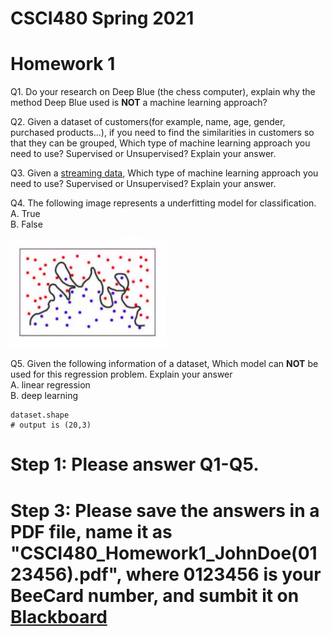 # CSCI480 Spring 2021
# Homework 1

Q1. Do your research on Deep Blue (the chess computer), explain why the method Deep Blue used is **NOT** a machine learning approach?<br>


Q2. Given a dataset of customers(for example, name, age, gender, purchased products...), if you need to find the similarities 
in customers so that they can be grouped, 
Which type of machine learning approach you need to use? Supervised or Unsupervised? Explain your answer.<br>

Q3. Given a [streaming data](https://en.wikipedia.org/wiki/Streaming_data#:~:text=Streaming%20data%20is%20data%20that,to%20all%20of%20the%20data.), 
Which type of machine learning approach you need to use? Supervised or Unsupervised? Explain your answer.<br>


Q4. The following image represents a underfitting model for classification.<br>
A. True<br>
B. False<br>

![](../Resources/HW1-overfitting.png)

Q5. Given the following information of a dataset, Which model can **NOT** be used for this regression problem. Explain your answer<br>
A. linear regression<br>
B. deep learning<br>

~~~~
dataset.shape
# output is (20,3)
~~~~

# Step 1: Please answer Q1-Q5.
# Step 3: Please save the answers in a PDF file, name it as "CSCI480_Homework1_JohnDoe(0123456).pdf", where 0123456 is your BeeCard number, and sumbit it on [Blackboard](https://blackboard.sau.edu/webapps/login/)
